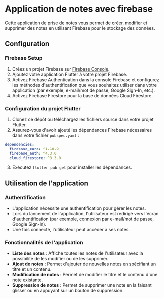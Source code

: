 # Application de notes avec firebase

Cette application de prise de notes vous permet de créer, modifier et supprimer des notes en utilisant Firebase pour le stockage des données.

## Configuration

### Firebase Setup

1.  Créez un projet Firebase sur [Firebase Console](https://console.firebase.google.com/).
2.  Ajoutez votre application Flutter à votre projet Firebase.
3.  Activez Firebase Authentication dans la console Firebase et configurez les méthodes d'authentification que vous souhaitez utiliser dans votre application (par exemple, e-mail/mot de passe, Google Sign-In, etc.).
4.  Activez Firebase Firestore pour la base de données Cloud Firestore.

### Configuration du projet Flutter

1.  Clonez ce dépôt ou téléchargez les fichiers source dans votre projet Flutter.
2.  Assurez-vous d'avoir ajouté les dépendances Firebase nécessaires dans votre fichier `pubspec.yaml` :
``` yaml
dependencies:
  firebase_core: ^1.10.0
  firebase_auth: ^4.3.0
  cloud_firestore: ^3.3.0
```
3.  Exécutez `flutter pub get` pour installer les dépendances.
  
## Utilisation de l'application

### Authentification

-   L'application nécessite une authentification pour gérer les notes.
-   Lors du lancement de l'application, l'utilisateur est redirigé vers l'écran d'authentification (par exemple, connexion par e-mail/mot de passe, Google Sign-In).
-   Une fois connecté, l'utilisateur peut accéder à ses notes.

### Fonctionnalités de l'application

-   **Liste des notes** : Affiche toutes les notes de l'utilisateur avec la possibilité de les modifier ou de les supprimer.
-   **Ajout de notes** : Permet d'ajouter de nouvelles notes en spécifiant un titre et un contenu.
-   **Modification de notes** : Permet de modifier le titre et le contenu d'une note existante.
-   **Suppression de notes** : Permet de supprimer une note en la faisant glisser ou en appuyant sur un bouton de suppression.
